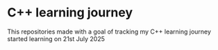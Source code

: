 # C++ learning journey
This repositories made with a goal of tracking my C++ learning journey started learning on 21st July 2025
